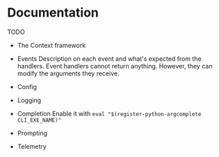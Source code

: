 Documentation
=============

TODO

- The Context framework

- Events
    Description on each event and what's expected from the handlers.
    Event handlers cannot return anything. However, they can modify the arguments they receive.

- Config

- Logging

- Completion
    Enable it with `eval "$(register-python-argcomplete CLI_EXE_NAME)"`

- Prompting

- Telemetry
